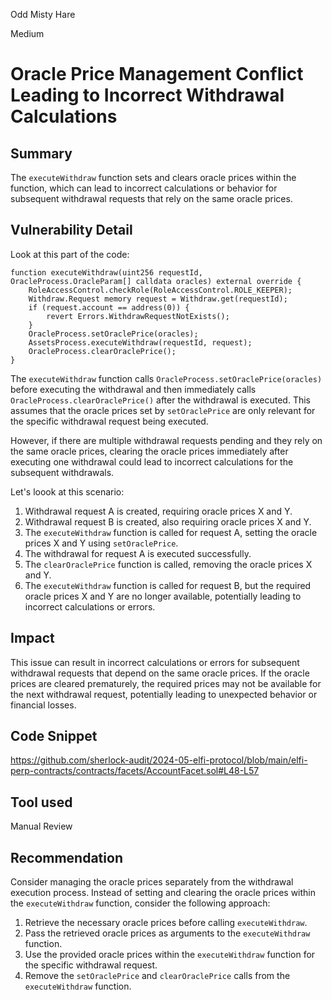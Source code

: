 Odd Misty Hare

Medium

# Oracle Price Management Conflict Leading to Incorrect Withdrawal Calculations


## Summary

The `executeWithdraw` function sets and clears oracle prices within the function, which can lead to incorrect calculations or behavior for subsequent withdrawal requests that rely on the same oracle prices.

## Vulnerability Detail
Look at this part of the code:

```solidity
function executeWithdraw(uint256 requestId, OracleProcess.OracleParam[] calldata oracles) external override {
    RoleAccessControl.checkRole(RoleAccessControl.ROLE_KEEPER);
    Withdraw.Request memory request = Withdraw.get(requestId);
    if (request.account == address(0)) {
        revert Errors.WithdrawRequestNotExists();
    }
    OracleProcess.setOraclePrice(oracles);
    AssetsProcess.executeWithdraw(requestId, request);
    OracleProcess.clearOraclePrice();
}
```


The `executeWithdraw` function calls `OracleProcess.setOraclePrice(oracles)` before executing the withdrawal and then immediately calls `OracleProcess.clearOraclePrice()` after the withdrawal is executed. This assumes that the oracle prices set by `setOraclePrice` are only relevant for the specific withdrawal request being executed.

However, if there are multiple withdrawal requests pending and they rely on the same oracle prices, clearing the oracle prices immediately after executing one withdrawal could lead to incorrect calculations for the subsequent withdrawals.

Let's loook at this scenario: 
1. Withdrawal request A is created, requiring oracle prices X and Y.
2. Withdrawal request B is created, also requiring oracle prices X and Y.
3. The `executeWithdraw` function is called for request A, setting the oracle prices X and Y using `setOraclePrice`.
4. The withdrawal for request A is executed successfully.
5. The `clearOraclePrice` function is called, removing the oracle prices X and Y.
6. The `executeWithdraw` function is called for request B, but the required oracle prices X and Y are no longer available, potentially leading to incorrect calculations or errors.

## Impact

This issue can result in incorrect calculations or errors for subsequent withdrawal requests that depend on the same oracle prices. If the oracle prices are cleared prematurely, the required prices may not be available for the next withdrawal request, potentially leading to unexpected behavior or financial losses.

## Code Snippet

https://github.com/sherlock-audit/2024-05-elfi-protocol/blob/main/elfi-perp-contracts/contracts/facets/AccountFacet.sol#L48-L57


## Tool used

Manual Review

## Recommendation

Consider managing the oracle prices separately from the withdrawal execution process. Instead of setting and clearing the oracle prices within the `executeWithdraw` function, consider the following approach:

1. Retrieve the necessary oracle prices before calling `executeWithdraw`.
2. Pass the retrieved oracle prices as arguments to the `executeWithdraw` function.
3. Use the provided oracle prices within the `executeWithdraw` function for the specific withdrawal request.
4. Remove the `setOraclePrice` and `clearOraclePrice` calls from the `executeWithdraw` function.

